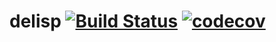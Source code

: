 delisp [![Build Status](https://travis-ci.com/liphe/delisp.svg?branch=master)](https://travis-ci.com/ams-hackers/delisp) [![codecov](https://codecov.io/gh/ams-hackers/delisp/branch/master/graph/badge.svg)](https://codecov.io/gh/ams-hackers/delisp)
======


